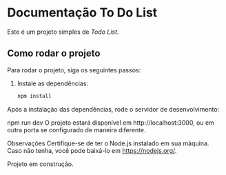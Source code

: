 # Documentação To Do List

Este é um projeto simples de *Todo List*.

## Como rodar o projeto

Para rodar o projeto, siga os seguintes passos:

1. Instale as dependências:

   ```bash
   npm install
Após a instalação das dependências, rode o servidor de desenvolvimento:

npm run dev
O projeto estará disponível em http://localhost:3000, ou em outra porta se configurado de maneira diferente.

Observações
Certifique-se de ter o Node.js instalado em sua máquina. Caso não tenha, você pode baixá-lo em https://nodejs.org/.

Projeto em construção.
